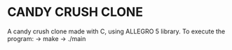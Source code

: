 # CANDY CRUSH CLONE
A candy crush clone made with C, using ALLEGRO 5 library.
To execute the program:
-> make
-> ./main
